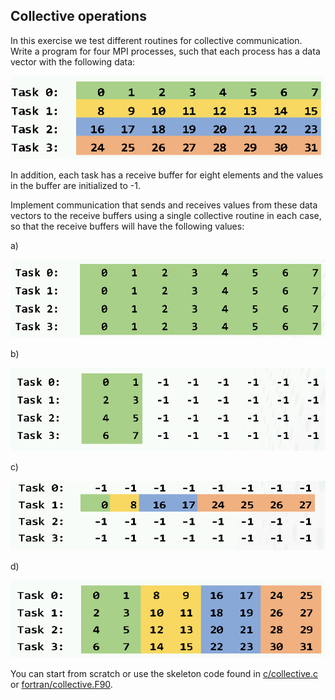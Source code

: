 ## Collective operations

In this exercise we test different routines for collective
communication. Write a program for four MPI processes, such that each
process has a data vector with the following data:

![](img/sendbuffer.png)

In addition, each task has a receive buffer for eight elements and the
values in the buffer are initialized to -1.

Implement communication that sends and receives values from these data
vectors to the receive buffers using a single collective routine in
each case, so that the receive buffers will have the following values:

a) 

![](img/bcast.png)

b) 

![](img/scatter.png)

c) 

![](img/gatherv.png)

d) 

![](img/alltoall.png)


You can start from scratch or use the skeleton code found in [c/collective.c]([c/collective.c) or [fortran/collective.F90]([fortran/collective.F90).



